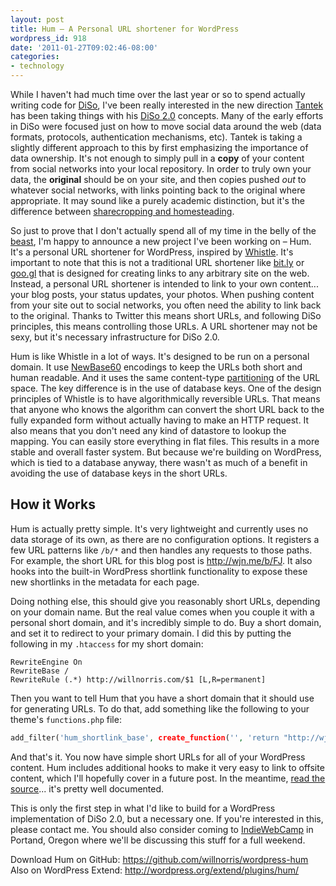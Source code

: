 ```yaml
---
layout: post
title: Hum – A Personal URL shortener for WordPress
wordpress_id: 918
date: '2011-01-27T09:02:46-08:00'
categories:
- technology
---
```

While I haven't had much time over the last year or so to spend actually writing code for [DiSo][], I've been really
interested in the new direction [Tantek][] has been taking things with his [DiSo 2.0] concepts.  Many of the early
efforts in DiSo were focused just on how to move social data around the web (data formats, protocols, authentication
mechanisms, etc).  Tantek is taking a slightly different approach to this by first emphasizing the importance of data
ownership.  It's not enough to simply pull in a **copy** of your content from social networks into your local
repository.  In order to truly own your data, the **original** should be on your site, and then copies pushed *out* to
whatever social networks, with links pointing back to the original where appropriate.  It may sound like a purely
academic distinction, but it's the difference between [sharecropping and homesteading].

So just to prove that I don't actually spend all of my time in the belly of the [beast](http://www.google.com/), I'm
happy to announce a new project I've been working on – Hum.  It's a personal URL shortener for WordPress, inspired by
[Whistle][].  It's important to note that this is not a traditional URL shortener like [bit.ly][] or [goo.gl][] that is
designed for creating links to any arbitrary site on the web.  Instead, a personal URL shortener is intended to link to
your own content... your blog posts, your status updates, your photos.  When pushing content from your site out to
social networks, you often need the ability to link back to the original.  Thanks to Twitter this means short URLs, and
following DiSo principles, this means controlling those URLs.  A URL shortener may not be sexy, but it's necessary
infrastructure for DiSo 2.0.

Hum is like Whistle in a lot of ways.  It's designed to be run on a personal domain.  It use [NewBase60] encodings to
keep the URLs both short and human readable.  And it uses the same content-type [partitioning][] of the URL space.  The
key difference is in the use of database keys.  One of the design principles of Whistle is to have algorithmically
reversible URLs.  That means that anyone who knows the algorithm can convert the short URL back to the fully expanded
form without actually having to make an HTTP request.  It also means that you don't need any kind of datastore to lookup
the mapping.  You can easily store everything in flat files.  This results in a more stable and overall faster system.
But because we're building on WordPress, which is tied to a database anyway, there wasn't as much of a benefit in
avoiding the use of database keys in the short URLs.

## How it Works ##

Hum is actually pretty simple.  It's very lightweight and currently uses no data storage of its own, as there are no
configuration options.  It registers a few URL patterns like `/b/*` and then handles any requests to those paths.  For
example, the short URL for this blog post is <http://wjn.me/b/FJ>.  It also hooks into the built-in WordPress shortlink
functionality to expose these new shortlinks in the metadata for each page.  

Doing nothing else, this should give you reasonably short URLs, depending on your domain name.  But the real value comes
when you couple it with a personal short domain, and it's incredibly simple to do.  Buy a short domain, and set it to
redirect to your primary domain.  I did this by putting the following in my `.htaccess` for my short domain:

    RewriteEngine On
    RewriteBase /
    RewriteRule (.*) http://willnorris.com/$1 [L,R=permanent]

Then you want to tell Hum that you have a short domain that it should use for generating URLs.  To do that, add
something like the following to your theme's `functions.php` file:

``` php
add_filter('hum_shortlink_base', create_function('', 'return "http://wjn.me/";'));
```

And that's it.  You now have simple short URLs for all of your WordPress content.  Hum includes additional hooks to make
it very easy to link to offsite content, which I'll hopefully cover in a future post.  In the meantime, [read the
source][]... it's pretty well documented.

This is only the first step in what I'd like to build for a WordPress implementation of DiSo 2.0, but a necessary one.
If you're interested in this, please contact me.  You should also consider coming to [IndieWebCamp][] in Portand, Oregon
where we'll be discussing this stuff for a full weekend.

Download Hum on GitHub: <https://github.com/willnorris/wordpress-hum>  
Also on WordPress Extend: <http://wordpress.org/extend/plugins/hum/>

[Tantek]: http://tantek.com/
[DiSo]: http://diso-project.org/
[DiSo 2.0]: http://tantek.com/2010/034/t2/diso-2-personal-domains-shortener-hatom-push-relmeauth
[sharecropping and homesteading]: http://nomoresharecropping.org/2010/12/no-more-sharecropping/
[Whistle]: http://ttk.me/w/Whistle
[bit.ly]: http://bit.ly/
[goo.gl]: http://goo.gl/
[NewBase60]: http://ttk.me/w/NewBase60
[partitioning]: http://ttk.me/w/Whistle#design
[read the source]: https://github.com/willnorris/wordpress-hum

[IndieWebCamp]: http://plancast.com/p/3cos/indiewebcamp
